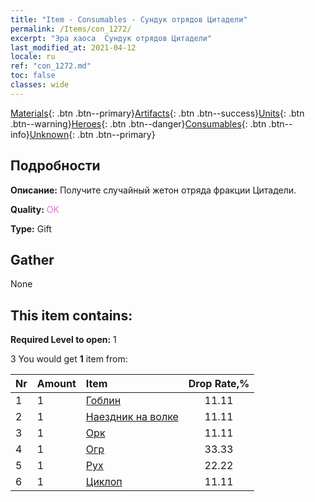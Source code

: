 ```yaml
---
title: "Item - Consumables - Сундук отрядов Цитадели"
permalink: /Items/con_1272/
excerpt: "Эра хаоса  Сундук отрядов Цитадели"
last_modified_at: 2021-04-12
locale: ru
ref: "con_1272.md"
toc: false
classes: wide
---
```

 [Materials](/ru/Items/){: .btn .btn--primary}[Artifacts](/ru/Items/Artifacts/){: .btn .btn--success}[Units](/ru/Items/Units/){: .btn .btn--warning}[Heroes](/ru/Items/Heroes/){: .btn .btn--danger}[Consumables](/ru/Items/Consumables/){: .btn .btn--info}[Unknown](/ru/Items/Unknown/){: .btn .btn--primary}

## Подробности
 **Описание:** Получите случайный жетон отряда фракции Цитадели.

 **Quality:** <span style="color: #DA70D6">OK</span>

 **Type:** Gift

## Gather

  None

## This item contains:

 **Required Level to open:** 1

 3 You would get **1** item  from:

  | Nr | Amount |     Item    | Drop Rate,% |
  |:---|:-------|:------------|:---------:|
  | 1 | 1 | [Гоблин](/ru/Items/unt_217/) | 11.11 | 
  | 2 | 1 | [Наездник на волке](/ru/Items/unt_218/) | 11.11 | 
  | 3 | 1 | [Орк](/ru/Items/unt_219/) | 11.11 | 
  | 4 | 1 | [Огр](/ru/Items/unt_220/) | 33.33 | 
  | 5 | 1 | [Рух](/ru/Items/unt_221/) | 22.22 | 
  | 6 | 1 | [Циклоп](/ru/Items/unt_222/) | 11.11 | 
